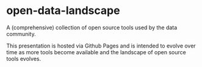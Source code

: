 open-data-landscape
===================

A (comprehensive) collection of open source tools used by the data community.

This presentation is hosted via Github Pages and is intended to evolve
over time as more tools become available and the landscape of open
source tools evolves.
